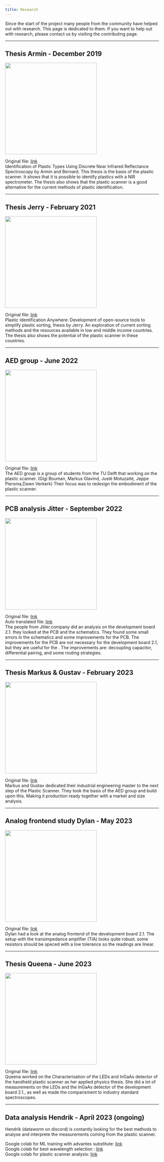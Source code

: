 ```yaml
---
title: Research
---
```

Since the start of the project many people from the community have helped out with research. This page is dedicated to them. If you want to help out with research, please contact us by visiting the contributing page.

---
## Thesis Armin - December 2019 

<img src="/img/research/thesis-armin.png" alt="" width="300"/>

Original file: [link](https://www.researchgate.net/publication/337868860_Identification_of_Plastic_Types_Using_Discrete_Near_Infrared_Reflectance_Spectroscopy)  
Identification of Plastic Types Using Discrete Near Infrared Reflectance Spectroscopy by Armin and Bernard. This thesis is the basis of the plastic scanner. It shows that it is possible to identify plastics with a NIR spectrometer. The thesis also shows that the plastic scanner is a good alternative for the current methods of plastic identification.

---
## Thesis Jerry - February 2021
<img src="/img/research/thesis-jerry.png" alt="" width="300"/>

Original file: [link](https://repository.tudelft.nl/islandora/object/uuid:1fa997b7-c286-4cf3-b3cc-4cfca7cf58f2/datastream/OBJ/download)  
Plastic Identification Anywhere: Development of open-source tools to simplify plastic sorting, thesis by Jerry. An exploration of current sorting methods and the resources available in low and middle income countries. The thesis also shows the potential of the plastic scanner in these countries.

---
## AED group - June 2022
<img src="/img/research/aed-group.png" alt="" width="300"/>

Original file: [link](/files/PED_Finalreport_Group04_PlasticScanner_V2.pdf)  
The AED group is a group of students from the TU Delft that working on the plastic scanner. (Gigi Bouman, Markus Glavind, Justè Motuzaité, Jeppe Piersma,Dawn Verkerk) 
Their focus was to redesign the embodiment of the plastic scanner.

---
## PCB analysis Jitter - September 2022
<img src="/img/research/jitter.png" alt="" width="300"/>

Original file: [link](/files/plasticscanner-review.pdf)  
Auto translated file: [link](/files/plasticscanner-review-auto-translated.pdf)  
The people from Jitter.company did an analysis on the development board 2.1. they looked at the PCB and the schematics. They found some small errors in the schematics and some improvements for the PCB. The improvements for the PCB are not necessary for the development board 2.1, but they are useful for the . The improvements are: decoupling capacitor, differential pairing, and some routing strategies.  

---
## Thesis Markus & Gustav - February 2023
<img src="/img/research/thesis-markus-gustav.png" alt="" width="300"/>  

Original file: [link](/files/PlasticScanner_Master_Thesis_Markus_Gustav.pdf)  
Markus and Gustav dedicated their industrial engineering master to the next step of the Plastic Scanner. They took the basis of the AED group and build upon this. Making it production ready together with a market and size analysis.

---
## Analog frontend study Dylan - May 2023
<img src="/img/research/dylan.png" alt="" width="300"/>

Original file: [link](/files/DB2.1_Systemstudy_analog_frontend.pdf)  
Dylan had a look at the analog frontend of the development board 2.1. The setup with the transimpedance amplifier (TIA) looks quite robust. some resistors should be speced with a low tolerance so the readings are linear.  

---
## Thesis Queena - June 2023
<img src="/img/research/thesis-queena.png" alt="" width="300"/>

Original file: [link](/files/GraduationThesis_QRijke_PlasticScanner.pdf)  
Queena worked on the Characterisation of the LEDs and InGaAs detector of the handheld plastic scanner as her applied physics thesis. She did a lot of measurements on the LEDs and the InGaAs detector of the development board 2.1., as well as made the comparisment to industry standard spectroscopes.

---
## Data analysis Hendrik - April 2023 (ongoing)
Hendrik (dataworm on discord) is contantly looking for the best methods to analyse and interprete the measurements coming from the plastic scanner.

Google colab for ML training with advantes substitute: [link](https://colab.research.google.com/drive/1nhSOmTdFMlqDYK9hMbtZj2nbYkWXorif?usp=sharing)  
Google colab for best wavelength selection : [link](https://colab.research.google.com/drive/1xZSM_2ut44RCoD1qtP2Xi6y42ZRtqJ7u?usp=sharing)  
Google colab for plastic scanner analysis: [link](https://colab.research.google.com/drive/1xUcgG1Mu5GCpjdCR9YXTj-8viXCRnd2c?usp=sharing)  